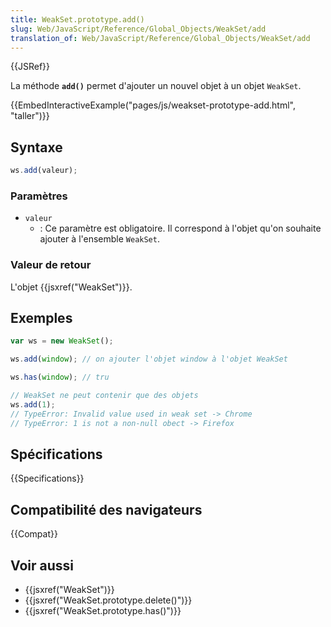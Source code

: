 ```yaml
---
title: WeakSet.prototype.add()
slug: Web/JavaScript/Reference/Global_Objects/WeakSet/add
translation_of: Web/JavaScript/Reference/Global_Objects/WeakSet/add
---
```


{{JSRef}}

La méthode **`add()`** permet d'ajouter un nouvel objet à un objet `WeakSet`.

{{EmbedInteractiveExample("pages/js/weakset-prototype-add.html", "taller")}}

## Syntaxe

```js
ws.add(valeur);
```

### Paramètres

- `valeur`
  - : Ce paramètre est obligatoire. Il correspond à l'objet qu'on souhaite ajouter à l'ensemble `WeakSet`.

### Valeur de retour

L'objet {{jsxref("WeakSet")}}.

## Exemples

```js
var ws = new WeakSet();

ws.add(window); // on ajouter l'objet window à l'objet WeakSet

ws.has(window); // tru

// WeakSet ne peut contenir que des objets
ws.add(1);
// TypeError: Invalid value used in weak set -> Chrome
// TypeError: 1 is not a non-null obect -> Firefox
```

## Spécifications

{{Specifications}}

## Compatibilité des navigateurs

{{Compat}}

## Voir aussi

- {{jsxref("WeakSet")}}
- {{jsxref("WeakSet.prototype.delete()")}}
- {{jsxref("WeakSet.prototype.has()")}}
